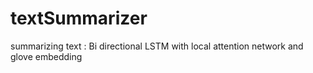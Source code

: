 # textSummarizer
summarizing text : Bi directional LSTM with local attention network and glove embedding 
